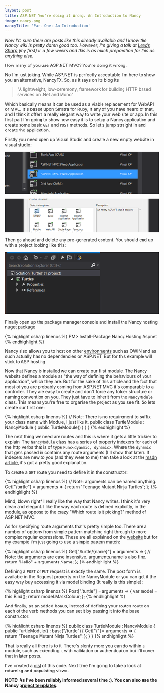 ```yaml
---
layout: post
title: ASP.NET You're doing it Wrong. An Introduction to Nancy
image: nancy.png
nancyTitle: 'Part One: An Introduction'
---
```

_Now I'm sure there are posts like this already available and I know the Nancy wiki is pretty damn good too. However, I'm giving a talk at [Leeds Sharp](http://www.leeds-sharp.org/events/2013/8) (my first) in a few weeks and this is as much preparation for this as anything else._

How many of you use ASP.NET MVC? You're doing it wrong. 

No I'm just joking. While ASP.NET is perfectly acceptable I'm here to show you an alternative, NancyFX. So, as it says on its blog its

> "A lightweight, low-ceremony, framework for building HTTP based services on .Net and Mono"

Which basically means it can be used as a viable replacement for WebAPI or MVC. It's based upon Sinatra for Ruby, if any of you have heard of that, and I think it offers a really elegant way to write your web site or app. In this first part I'm going to show how easy it is to setup a Nancy application and create some basic `GET` and `POST` methods. So let's jump straight in and create the application.

Firstly you need open up Visual Studio and create a new empty website in visual studio: 

![Selecting Project Type](/images/posts/selecting-project-type.png)

![Selecting Project Type Two](/images/posts/selecting-project-type-2.png)

Then go ahead and delete any pre-generated content. You should end up with a project looking like this:

![Final Layout](/images/posts/final-layout.png)

Finally open up the package manager console and install the Nancy hosting nuget package

{% highlight csharp linenos %}
PM> Install-Package Nancy.Hosting.Aspnet
{% endhighlight %}

Nancy also allows you to host on other [environments](http://www.nuget.org/packages?q=nancy.hosting) such as OWIN and as such actually has no dependencies on ASP.NET. But for this example will stick to ASP hosting.

Now that Nancy is installed we can create our first module. The Nancy website defines a module as "the way of defining the behaviours of your application", which they are. But for the sake of this article and the fact that most of you are probably coming from ASP.NET MVC it's comparable to a controller. They are easy to create and don't force any folder structure or naming convention on you. They just have to inherit from the `NancyModule` class. This means you're free to organise the project as you see fit. So lets create our first one:

{% highlight csharp linenos %}
// Note: There is no requirement to suffix your class name with Module, I just like it.
public class TurtleModule : NancyModule
{
    public TurtleModule() { }
}
{% endhighlight %}
    
The next thing we need are routes and this is where it gets a little trickier to explain. The `NancyModule` class has a series of property indexers for each of the http verbs that is of type `Func<dyanmic, dynamic>`. Where the `dynamic` that gets passed in contains any route arguments (I'll show that later). If indexers are new to you (and they were to me) then take a look at the [msdn article](http://msdn.microsoft.com/en-us/library/aa288465.aspx), it's got a pretty good explanation. 

To create a `GET` route you need to define it in the constructor:

{% highlight csharp linenos %}
// Note: arguments can be named anything.
Get["/turtle"] = arguments => 
{
    return "Teenage Mutant Ninja Turtles";
};
{% endhighlight %}
    
Mind, blown right? I really like the way that Nancy writes. I think it's very clean and elegant. I like the way each route is defined explicitly, in the module, as oppose to the crazy "Which route is it picking?" method of ASP.NET MVC.

As for specifying route arguments that's pretty simple too. There are a number of options from simple pattern matching right through to more complex regular expressions. These are all explained on the [website](https://github.com/NancyFx/Nancy/wiki/Defining-routes#pattern) but for my example I'm just going to use a simple pattern match:

{% highlight csharp linenos %}
Get["/turtle/{name}"] = arguments => 
{
    // Note: the arguments are case insensitve. arguments.name is also fine.
    return "Hello" + arguments.Name;
};
{% endhighlight %}

Defining a `POST` or `PUT` request is exactly the same. The post form is available in the Request property on the NancyModule or you can get it the easy way buy accessing it via model binding (It really is this simple):

{% highlight csharp linenos %}
Post["/turtle"] = arguments => 
{
    var model = this.Bind<Turtle>();
    return model.MaskColour;
};
{% endhighlight %}
    
And finally, as an added bonus, instead of defining your routes route on each of the verb methods you can set it by passing it into the base constructor:

{% highlight csharp linenos %}
public class TurtleModule : NancyModule
{
    public TurtleModule() : base("/turtle")
    {
        Get["/"] = arguments => 
        {   
            return "Teenage Mutant Ninja Turtles";
        };
    }
}
{% endhighlight %}
    
That is really all there is to it. There's plenty more you can do within a module, such as extending it with validation or authentication but I'll cover that in later posts. 

I've created a [gist](https://gist.github.com/mat-mcloughlin/6282141) of this code. Next time I'm going to take a look at returning and populating views.

__NOTE: As I've been reliably informed several time :). You can also use the Nancy [project templates](http://visualstudiogallery.msdn.microsoft.com/f1e29f61-4dff-4b1e-a14b-6bd0d307611a).__